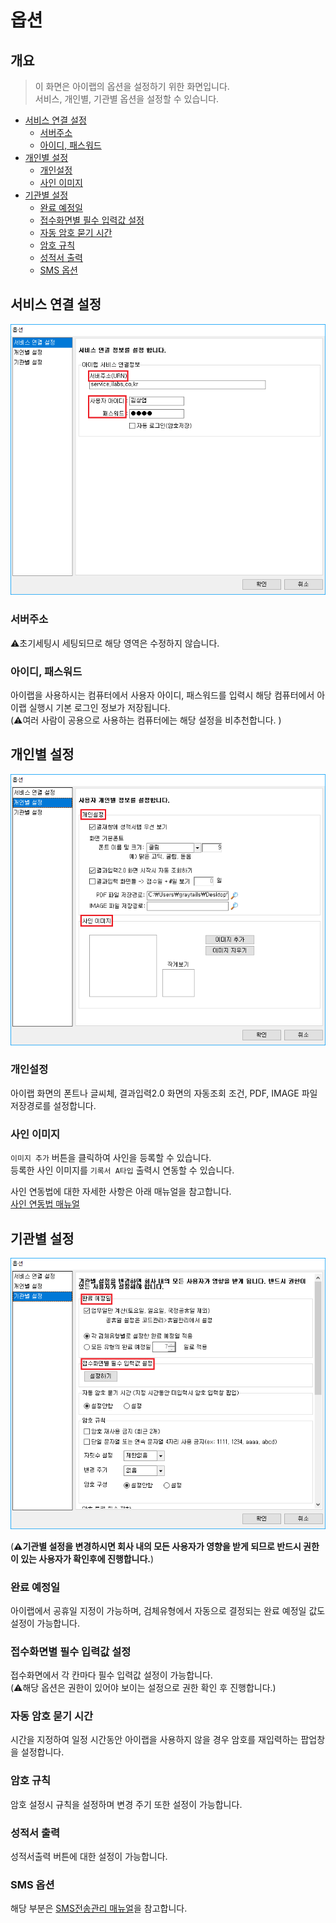 # 옵션

## 개요

>이 화면은 아이랩의 옵션을 설정하기 위한 화면입니다.  
서비스, 개인별, 기관별 옵션을 설정할 수 있습니다.

- [서비스 연결 설정](#서비스-연결-설정)
  - [서버주소](#서버주소)
  - [아이디, 패스워드](#아이디-패스워드)
- [개인별 설정](#개인별-설정)
  - [개인설정](#개인설정)
  - [사인 이미지](#사인-이미지)
- [기관별 설정](#기관별-설정)
  - [완료 예정일](#완료-예정일)
  - [접수화면별 필수 입력값 설정](#접수화면별-필수-입력값-설정)
  - [자동 암호 묻기 시간](#자동-암호-묻기-시간)
  - [암호 규칙](#암호-규칙)
  - [성적서 출력](#성적서-출력)
  - [SMS 옵션](#SMS-옵션)

## 서비스 연결 설정

![](/assets/009옵션/000옵션_메뉴구성.png)

### 서버주소

⚠️초기세팅시 세팅되므로 해당 영역은 수정하지 않습니다.

### 아이디, 패스워드

아이랩을 사용하시는 컴퓨터에서 사용자 아이디, 패스워드를 입력시 해당 컴퓨터에서 아이랩 실행시 기본 로그인 정보가 저장됩니다.  
(⚠️여러 사람이 공용으로 사용하는 컴퓨터에는 해당 설정을 비추천합니다. )

## 개인별 설정

![](/assets/009옵션/001옵션_개인별_설정.png)

### 개인설정

아이랩 화면의 폰트나 글씨체, 결과입력2.0 화면의 자동조회 조건, PDF, IMAGE 파일 저장경로를 설정합니다.

### 사인 이미지

`이미지 추가` 버튼을 클릭하여 사인을 등록할 수 있습니다.  
등록한 사인 이미지를 `기록서 A타입` 출력시 연동할 수 있습니다.

사인 연동법에 대한 자세한 사항은 아래 매뉴얼을 참고합니다.  
[사인 연동법 매뉴얼](/자주하는질문/002-12기록서A타입사인연동.md)

## 기관별 설정

![](/assets/009옵션/002옵션_기관별_설정.png)

(**⚠️기관별 설정을 변경하시면 회사 내의 모든 사용자가 영향을 받게 되므로 반드시 권한이 있는 사용자가 확인후에 진행합니다.**)

### 완료 예정일

아이랩에서 공휴일 지정이 가능하며, 검체유형에서 자동으로 결정되는 완료 예정일 값도 설정이 가능합니다.

### 접수화면별 필수 입력값 설정

접수화면에서 각 칸마다 필수 입력값 설정이 가능합니다.  
(⚠️해당 옵션은 권한이 있어야 보이는 설정으로 권한 확인 후 진행합니다.)

### 자동 암호 묻기 시간

시간을 지정하여 일정 시간동안 아이랩을 사용하지 않을 경우 암호를 재입력하는 팝업창을 설정합니다.

### 암호 규칙

암호 설정시 규칙을 설정하며 변경 주기 또한 설정이 가능합니다.

### 성적서 출력

성적서출력 버튼에 대한 설정이 가능합니다.

### SMS 옵션

해당 부분은 [SMS전송관리 매뉴얼](/002공통코드관리/SMS전송관리.md)을 참고합니다.
